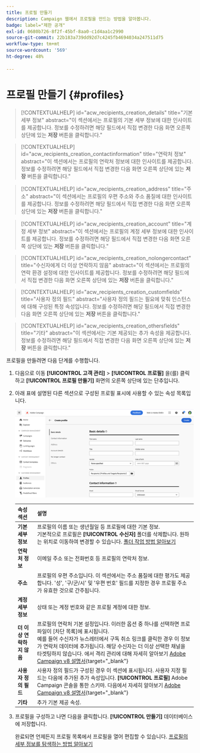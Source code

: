 ```yaml
---
title: 프로필 만들기
description: Campaign 웹에서 프로필을 만드는 방법을 알아봅니다.
badge: label="제한 공개"
exl-id: 0680b726-8f2f-45bf-8aa0-c1d4aa1c2990
source-git-commit: 22b183a739dd92d7c4245fb4694034a247511d75
workflow-type: tm+mt
source-wordcount: '569'
ht-degree: 48%

---
```


# 프로필 만들기 {#profiles}

>[!CONTEXTUALHELP]
>id="acw_recipients_creation_details"
>title="기본 세부 정보"
>abstract="이 섹션에서는 프로필의 기본 세부 정보에 대한 인사이트를 제공합니다. 정보를 수정하려면 해당 필드에서 직접 변경한 다음 화면 오른쪽 상단에 있는 **저장** 버튼을 클릭합니다."

>[!CONTEXTUALHELP]
>id="acw_recipients_creation_contactinformation"
>title="연락처 정보"
>abstract="이 섹션에서는 프로필의 연락처 정보에 대한 인사이트를 제공합니다. 정보를 수정하려면 해당 필드에서 직접 변경한 다음 화면 오른쪽 상단에 있는 **저장** 버튼을 클릭합니다."

>[!CONTEXTUALHELP]
>id="acw_recipients_creation_address"
>title="주소"
>abstract="이 섹션에서는 프로필의 우편 주소와 주소 품질에 대한 인사이트를 제공합니다. 정보를 수정하려면 해당 필드에서 직접 변경한 다음 화면 오른쪽 상단에 있는 **저장** 버튼을 클릭합니다."

>[!CONTEXTUALHELP]
>id="acw_recipients_creation_account"
>title="계정 세부 정보"
>abstract="이 섹션에서는 프로필의 계정 세부 정보에 대한 인사이트를 제공합니다. 정보를 수정하려면 해당 필드에서 직접 변경한 다음 화면 오른쪽 상단에 있는 **저장** 버튼을 클릭합니다."

>[!CONTEXTUALHELP]
>id="acw_recipients_creation_nolongercontact"
>title="수신자에게 더 이상 연락하지 않음"
>abstract="이 섹션에서는 프로필의 연락 환경 설정에 대한 인사이트를 제공합니다. 정보를 수정하려면 해당 필드에서 직접 변경한 다음 화면 오른쪽 상단에 있는 **저장** 버튼을 클릭합니다."

>[!CONTEXTUALHELP]
>id="acw_recipients_creation_customfields"
>title="사용자 정의 필드"
>abstract="사용자 정의 필드는 필요에 맞춰 인스턴스에 대해 구성된 특정 속성입니다. 정보를 수정하려면 해당 필드에서 직접 변경한 다음 화면 오른쪽 상단에 있는 **저장** 버튼을 클릭합니다."

>[!CONTEXTUALHELP]
>id="acw_recipients_creation_othersfields"
>title="기타"
>abstract="이 섹션에서는 기본 제공되는 추가 속성을 제공합니다. 정보를 수정하려면 해당 필드에서 직접 변경한 다음 화면 오른쪽 상단에 있는 **저장** 버튼을 클릭합니다."

프로필을 만들려면 다음 단계를 수행합니다.

1. 다음으로 이동 **[!UICONTROL 고객 관리]** > **[!UICONTROL 프로필]** 을(를) 클릭하고 **[!UICONTROL 프로필 만들기]** 화면의 오른쪽 상단에 있는 단추입니다.

1. 아래 표에 설명된 다른 섹션으로 구성된 프로필 표시에 사용할 수 있는 속성 목록입니다.

   ![](assets/create-profile.png)

   | 속성 섹션 | 설명 |
   |  ---  |  ---  |
   | **기본 세부 정보** | 프로필의 이름 또는 생년월일 등 프로필에 대한 기본 정보.<br/>기본적으로 프로필은 **[!UICONTROL 수신자]** 폴더를 삭제합니다. 원하는 위치로 이동하여 변경할 수 있습니다. [폴더 작업 방법 알아보기](../get-started/permissions.md#folders) |
   | **연락처 정보** | 이메일 주소 또는 전화번호 등 프로필의 연락처 정보. |
   | **주소** | 프로필의 우편 주소입니다. 이 섹션에서는 주소 품질에 대한 평가도 제공합니다. &#39;성&#39;, &#39;구/군/시&#39; 및 &#39;우편 번호&#39; 필드를 지정한 경우 프로필 주소가 유효한 것으로 간주됩니다. |
   | **계정 세부 정보** | 상태 또는 계정 번호와 같은 프로필 계정에 대한 정보. |
   | **더 이상 연락하지 않음** | 프로필의 연락처 기본 설정입니다. 이러한 옵션 중 하나를 선택하면 프로파일이 [차단 목록]에 표시됩니다.<br/>예를 들어 수신자가 뉴스레터에서 구독 취소 링크를 클릭한 경우 이 정보가 연락처 데이터에 추가됩니다. 해당 수신자는 더 이상 선택한 채널을 타겟팅하지 않습니다. 에서 격리 관리에 대해 자세히 알아보기 [Adobe Campaign v8 설명서](https://experienceleague.adobe.com/docs/campaign/campaign-v8/send/failures/quarantines.html){target="_blank"} |
   | **사용자 정의 필드** | 사용자 정의 필드가 구성된 경우 이 섹션에 표시됩니다. 사용자 지정 필드는 다음에 추가된 추가 속성입니다. **[!UICONTROL 프로필]** Adobe Campaign 콘솔을 통한 스키마. 다음에서 자세히 알아보기 [Adobe Campaign v8 설명서](https://experienceleague.adobe.com/docs/campaign/campaign-v8/developer/shemas-forms/extend-schema.html){target="_blank"} |
   | **기타** | 추가 기본 제공 속성. |

1. 프로필을 구성하고 나면 다음을 클릭합니다. **[!UICONTROL 만들기]** 데이터베이스에 저장합니다.

   완료되면 언제든지 프로필 목록에서 프로필을 열어 편집할 수 있습니다. [프로필의 세부 정보를 탐색하는 방법 알아보기](profile-view.md)
